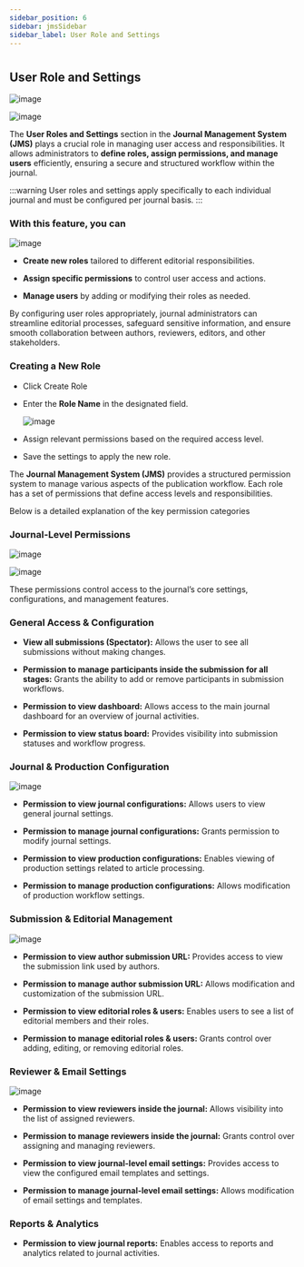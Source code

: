 ```yaml
---
sidebar_position: 6
sidebar: jmsSidebar
sidebar_label: User Role and Settings   
---
```

#

## User Role and Settings

![image](/assets/images/journal/user-role-1.webp)

![image](/assets/images/journal/user-role-2.webp)

The **User Roles and Settings** section in the **Journal Management System (JMS)** plays a crucial role in managing user access and responsibilities. It allows administrators to **define roles, assign permissions, and manage users** efficiently, ensuring a secure and structured workflow within the journal.

:::warning
User roles and settings apply specifically to each individual journal and must be configured per journal basis.
:::

### With this feature, you can

![image](/assets/images/journal/user-roles-settings.webp)

- **Create new roles** tailored to different editorial responsibilities.

- **Assign specific permissions** to control user access and actions.

- **Manage users** by adding or modifying their roles as needed.

By configuring user roles appropriately, journal administrators can streamline editorial processes, safeguard sensitive information, and ensure smooth collaboration between authors, reviewers, editors, and other stakeholders.

### Creating a New Role

- Click Create Role

- Enter the **Role Name** in the designated field.

    ![image](/assets/images/journal/new-role.webp)

- Assign relevant permissions based on the required access level.

- Save the settings to apply the new role.

The **Journal Management System (JMS)** provides a structured permission system to manage various aspects of the publication workflow. Each role has a set of permissions that define access levels and responsibilities.

Below is a detailed explanation of the key permission categories

### Journal-Level Permissions

![image](/assets/images/journal/journal-level-1.webp)

![image](/assets/images/journal/journal-level-2.webp)

These permissions control access to the journal’s core settings, configurations, and management features.

### General Access & Configuration

- **View all submissions (Spectator):** Allows the user to see all submissions without making changes.

- **Permission to manage participants inside the submission for all stages:** Grants the ability to add or remove participants in submission workflows.

- **Permission to view dashboard:** Allows access to the main journal dashboard for an overview of journal activities.

- **Permission to view status board:** Provides visibility into submission statuses and workflow progress.

### Journal & Production Configuration

![image](/assets/images/journal/journal-and-production-cofiguration.webp)

- **Permission to view journal configurations:** Allows users to view general journal settings.

- **Permission to manage journal configurations:** Grants permission to modify journal settings.

- **Permission to view production configurations:** Enables viewing of production settings related to article processing.

- **Permission to manage production configurations:** Allows modification of production workflow settings.

### Submission & Editorial Management

![image](/assets/images/journal/submission-and-editorial-management.webp)

- **Permission to view author submission URL:** Provides access to view the submission link used by authors.

- **Permission to manage author submission URL:** Allows modification and customization of the submission URL.

- **Permission to view editorial roles & users:** Enables users to see a list of editorial members and their roles.

- **Permission to manage editorial roles & users:** Grants control over adding, editing, or removing editorial roles.

### Reviewer & Email Settings

![image](/assets/images/journal/reviewer-&-email-Settings.webp)

- **Permission to view reviewers inside the journal:** Allows visibility into the list of assigned reviewers.

- **Permission to manage reviewers inside the journal:** Grants control over assigning and managing reviewers.

- **Permission to view journal-level email settings:** Provides access to view the configured email templates and settings.

- **Permission to manage journal-level email settings:** Allows modification of email settings and templates.

### Reports & Analytics

- **Permission to view journal reports:** Enables access to reports and analytics related to journal activities.
